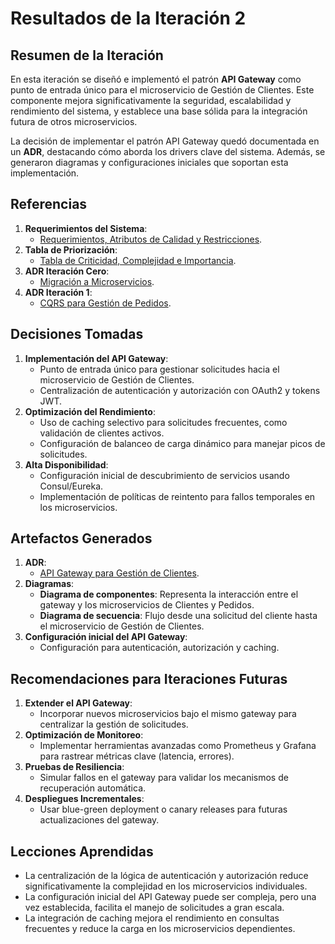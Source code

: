 # Resultados de la Iteración 2

## Resumen de la Iteración
En esta iteración se diseñó e implementó el patrón **API Gateway** como punto de entrada único para el microservicio de Gestión de Clientes. Este componente mejora significativamente la seguridad, escalabilidad y rendimiento del sistema, y establece una base sólida para la integración futura de otros microservicios.

La decisión de implementar el patrón API Gateway quedó documentada en un **ADR**, destacando cómo aborda los drivers clave del sistema. Además, se generaron diagramas y configuraciones iniciales que soportan esta implementación.

## Referencias
1. **Requerimientos del Sistema**:  
   - [Requerimientos, Atributos de Calidad y Restricciones](../../Doumentacion_Inicial/Requerimientos_Atributos_Calidad_Restricciones.md).  
2. **Tabla de Priorización**:  
   - [Tabla de Criticidad, Complejidad e Importancia](../../Doumentacion_Inicial/Tabala_Requerimientos_Atributos.md).
3. **ADR Iteración Cero**:  
   - [Migración a Microservicios](../Iteracion_0/ADR_Iteracion_0.md).
4. **ADR Iteración 1**:  
   - [CQRS para Gestión de Pedidos](../Iteracion_1/ADR_Iteracion_1.md).

## Decisiones Tomadas
1. **Implementación del API Gateway**:
   - Punto de entrada único para gestionar solicitudes hacia el microservicio de Gestión de Clientes.
   - Centralización de autenticación y autorización con OAuth2 y tokens JWT.
2. **Optimización del Rendimiento**:
   - Uso de caching selectivo para solicitudes frecuentes, como validación de clientes activos.
   - Configuración de balanceo de carga dinámico para manejar picos de solicitudes.
3. **Alta Disponibilidad**:
   - Configuración inicial de descubrimiento de servicios usando Consul/Eureka.
   - Implementación de políticas de reintento para fallos temporales en los microservicios.

## Artefactos Generados
1. **ADR**:
   - [API Gateway para Gestión de Clientes](../iteracion_2/ADR_iteracion_2.md).
2. **Diagramas**:
   - **Diagrama de componentes**: Representa la interacción entre el gateway y los microservicios de Clientes y Pedidos.  
   - **Diagrama de secuencia**: Flujo desde una solicitud del cliente hasta el microservicio de Gestión de Clientes.  
3. **Configuración inicial del API Gateway**:
   - Configuración para autenticación, autorización y caching.  

## Recomendaciones para Iteraciones Futuras
1. **Extender el API Gateway**:
   - Incorporar nuevos microservicios bajo el mismo gateway para centralizar la gestión de solicitudes.
2. **Optimización de Monitoreo**:
   - Implementar herramientas avanzadas como Prometheus y Grafana para rastrear métricas clave (latencia, errores).
3. **Pruebas de Resiliencia**:
   - Simular fallos en el gateway para validar los mecanismos de recuperación automática.
4. **Despliegues Incrementales**:
   - Usar blue-green deployment o canary releases para futuras actualizaciones del gateway.

## Lecciones Aprendidas
- La centralización de la lógica de autenticación y autorización reduce significativamente la complejidad en los microservicios individuales.
- La configuración inicial del API Gateway puede ser compleja, pero una vez establecida, facilita el manejo de solicitudes a gran escala.
- La integración de caching mejora el rendimiento en consultas frecuentes y reduce la carga en los microservicios dependientes.
